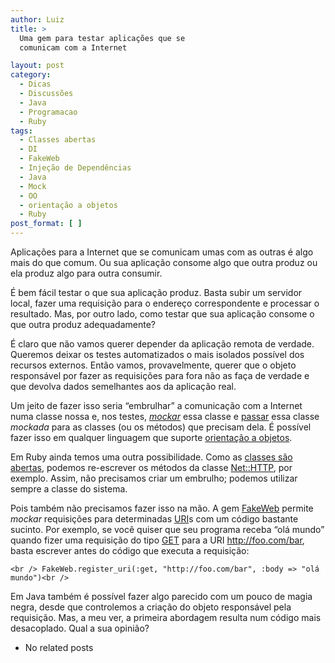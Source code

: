 ```yaml
---
author: Luiz
title: >
  Uma gem para testar aplicações que se
  comunicam com a Internet

layout: post
category:
  - Dicas
  - Discussões
  - Java
  - Programacao
  - Ruby
tags:
  - Classes abertas
  - DI
  - FakeWeb
  - Injeção de Dependências
  - Java
  - Mock
  - OO
  - orientação a objetos
  - Ruby
post_format: [ ]
---
```

Aplicações para a Internet que se comunicam umas com as outras é algo mais do que comum. Ou sua aplicação consome algo que outra produz ou ela produz algo para outra consumir.

É bem fácil testar o que sua aplicação produz. Basta subir um servidor local, fazer uma requisição para o endereço correspondente e processar o resultado. Mas, por outro lado, como testar que sua aplicação consome o que outra produz adequadamente?

É claro que não vamos querer depender da aplicação remota de verdade. Queremos deixar os testes automatizados o mais isolados possível dos recursos externos. Então vamos, provavelmente, querer que o objeto responsável por fazer as requisições para fora não as faça de verdade e que devolva dados semelhantes aos da aplicação real.

Um jeito de fazer isso seria “embrulhar” a comunicação com a Internet numa classe nossa e, nos testes, *[mockar][1]* essa classe e [passar][2] essa classe *mockada* para as classes (ou os métodos) que precisam dela. É possível fazer isso em qualquer linguagem que suporte [orientação a objetos][3].

Em Ruby ainda temos uma outra possibilidade. Como as [classes são abertas][4], podemos re-escrever os métodos da classe [Net::HTTP][5], por exemplo. Assim, não precisamos criar um embrulho; podemos utilizar sempre a classe do sistema.

Pois também não precisamos fazer isso na mão. A gem [FakeWeb][6] permite *mockar* requisições para determinadas [URI][7]s com um código bastante sucinto. Por exemplo, se você quiser que seu programa receba “olá mundo” quando fizer uma requisição do tipo [GET][8] para a URI http://foo.com/bar, basta escrever antes do código que executa a requisição:

`<br />
FakeWeb.register_uri(:get, "http://foo.com/bar", :body => "olá mundo")<br />
`

Em Java também é possível fazer algo parecido com um pouco de magia negra, desde que controlemos a criação do objeto responsável pela requisição. Mas, a meu ver, a primeira abordagem resulta num código mais desacoplado. Qual a sua opinião? 

*   No related posts












 [1]: http://pt.wikipedia.org/wiki/Mock_Object
 [2]: http://pt.wikipedia.org/wiki/Inje%C3%A7%C3%A3o_de_depend%C3%AAncia
 [3]: http://pt.wikipedia.org/wiki/Orienta%C3%A7%C3%A3o_a_objetos
 [4]: http://andersonleiteblog.wordpress.com/2010/02/09/metaprogramacao-ruby-object-model/
 [5]: http://ruby-doc.org/core/classes/Net/HTTP.html
 [6]: http://fakeweb.rubyforge.org/
 [7]: http://pt.wikipedia.org/wiki/URI
 [8]: http://pt.wikipedia.org/wiki/Hypertext_Transfer_Protocol#M.C3.A9todos





